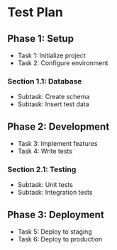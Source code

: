 # Test Plan

## Phase 1: Setup

- Task 1: Initialize project
- Task 2: Configure environment

### Section 1.1: Database

- Subtask: Create schema
- Subtask: Insert test data

## Phase 2: Development

- Task 3: Implement features
- Task 4: Write tests

### Section 2.1: Testing

- Subtask: Unit tests
- Subtask: Integration tests

## Phase 3: Deployment

- Task 5: Deploy to staging
- Task 6: Deploy to production
